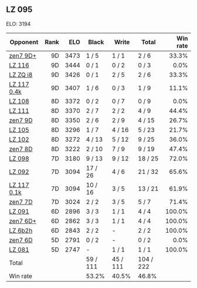 ## LZ 095 ##

ELO: 3194

Opponent | Rank | ELO | Black | Write | Total | Win rate
---------|-----:|----:|-------|-------|-------|-------:
[zen7 9D+](zen7%209D+.md) | 9D | 3473 | 1 / 5 | 1 / 1 | 2 / 6 | 33.3%
[LZ 116](LZ%20116.md) | 9D | 3444 | 0 / 1 | 0 / 2 | 0 / 3 | 0.0%
[LZ ZQ i8](LZ%20ZQ%20i8.md) | 9D | 3426 | 0 / 1 | 2 / 5 | 2 / 6 | 33.3%
[LZ 117 0.4k](LZ%20117%200.4k.md) | 9D | 3407 | 1 / 6 | 0 / 3 | 1 / 9 | 11.1%
[LZ 108](LZ%20108.md) | 8D | 3372 | 0 / 2 | 0 / 7 | 0 / 9 | 0.0%
[LZ 111](LZ%20111.md) | 8D | 3370 | 2 / 7 | 2 / 2 | 4 / 9 | 44.4%
[zen7 9D](zen7%209D.md) | 8D | 3350 | 2 / 6 | 2 / 9 | 4 / 15 | 26.7%
[LZ 105](LZ%20105.md) | 8D | 3296 | 1 / 7 | 4 / 16 | 5 / 23 | 21.7%
[LZ 102](LZ%20102.md) | 8D | 3272 | 4 / 13 | 5 / 12 | 9 / 25 | 36.0%
[zen7 8D](zen7%208D.md) | 8D | 3222 | 2 / 10 | 7 / 9 | 9 / 19 | 47.4%
[LZ 098](LZ%20098.md) | 7D | 3180 | 9 / 13 | 9 / 12 | 18 / 25 | 72.0%
[LZ 092](LZ%20092.md) | 7D | 3094 | 17 / 26 | 4 / 6 | 21 / 32 | 65.6%
[LZ 117 0.1k](LZ%20117%200.1k.md) | 7D | 3094 | 10 / 16 | 3 / 5 | 13 / 21 | 61.9%
[zen7 7D](zen7%207D.md) | 7D | 3024 | 2 / 2 | 3 / 5 | 5 / 7 | 71.4%
[LZ 091](LZ%20091.md) | 6D | 2896 | 3 / 3 | 1 / 1 | 4 / 4 | 100.0%
[zen7 6D+](zen7%206D+.md) | 6D | 2862 | 3 / 3 | 1 / 1 | 4 / 4 | 100.0%
[LZ 6b2h](LZ%206b2h.md) | 6D | 2843 | 2 / 2 | - | 2 / 2 | 100.0%
[zen7 6D](zen7%206D.md) | 5D | 2791 | 0 / 2 | - | 0 / 2 | 0.0%
[LZ 081](LZ%20081.md) | 5D | 2747 | - | 1 / 1 | 1 / 1 | 100.0%
Total | | | 59 / 111 | 45 / 111 | 104 / 222 | 
Win rate| | | 53.2% | 40.5% | 46.8% | 
